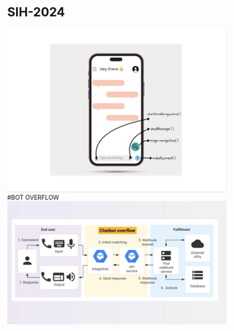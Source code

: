 # SIH-2024


![1](https://github.com/NINJAHATTORI004/SIH-2024/blob/main/ssss.jpg)   
#BOT OVERFLOW
![2](https://github.com/NINJAHATTORI004/SIH-2024/blob/main/bot%20overflow.jpg
)  

